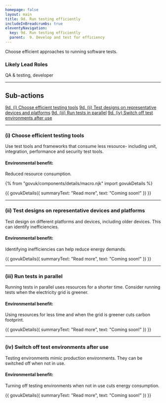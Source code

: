 ```yaml
---
homepage: false
layout: main
title: 9d. Run testing efficiently
includeInBreadcrumbs: true
eleventyNavigation:
  key: 9d. Run testing efficiently
  parent:  9. Develop and test for efficiency
---
```


Choose efficient approaches to running software tests.

### Likely Lead Roles
QA & testing, developer

* * *

## Sub-actions

[9d. (i) Choose efficient testing tools](#(i)-choose-efficient-testing-tools)
[9d. (ii) Test designs on representative devices and platforms](#(ii)-test-designs-on-representative-devices-and-platforms)
[9d. (iii) Run tests in parallel](#(iii)-run-tests-in-parallel)
[9d. (iv) Switch off test environments after use](#(iv)-switch-off-test-environments-after-use)

* * *

###  (i) Choose efficient testing tools

Use test tools and frameworks that consume less resource- including unit, integration, performance and security test tools. 

#### Environmental benefit: 
Reduced resource consumption.

{% from "govuk/components/details/macro.njk" import govukDetails %}

{{ govukDetails({
  summaryText: "Read more",
  text: "Coming soon!"
}) }}
* * *

###  (ii) Test designs on representative devices and platforms
Test design on different platforms and devices, including older devices. This can identify inefficiencies.

#### Environmental benefit: 
Identifying inefficiencies can help reduce energy demands.

{{ govukDetails({
  summaryText: "Read more",
  text: "Coming soon!"
}) }}

* * *

### (iii) Run tests in parallel

Running tests in parallel uses resources for a shorter time. Consider running tests when the electricity grid is greener.

#### Environmental benefit: 
Using resources for less time and when the grid is greener cuts carbon footprint.

{{ govukDetails({
  summaryText: "Read more",
  text: "Coming soon!"
}) }}

* * *

### (iv) Switch off test environments after use

Testing environments mimic production environments. They can be switched off when not in use.

#### Environmental benefit: 
Turning off testing environments when not in use cuts energy consumption.

{{ govukDetails({
  summaryText: "Read more",
  text: "Coming soon!"
}) }}